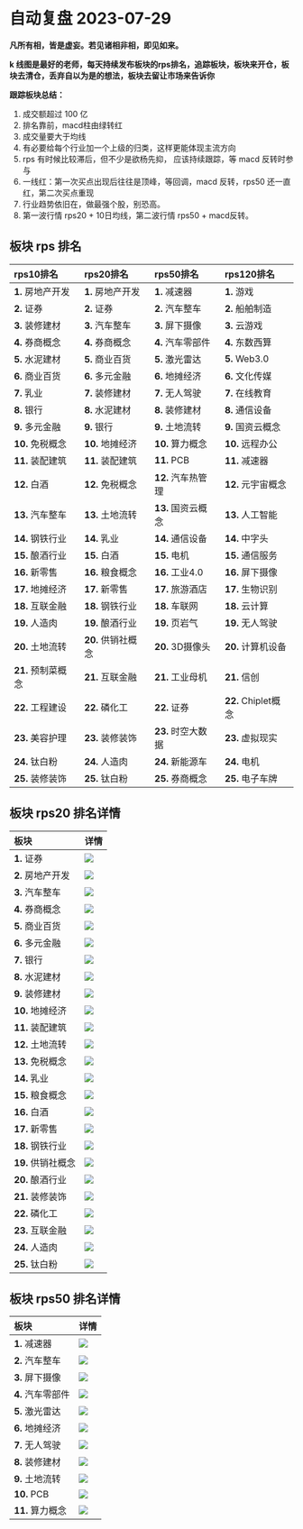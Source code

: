 # 自动复盘 2023-07-29

**凡所有相，皆是虚妄。若见诸相非相，即见如来。**

**k 线图是最好的老师，每天持续发布板块的rps排名，追踪板块，板块来开仓，板块去清仓，丢弃自以为是的想法，板块去留让市场来告诉你**
        
**跟踪板块总结：**
1. 成交额超过 100 亿
2. 排名靠前，macd柱由绿转红
3. 成交量要大于均线
4. 有必要给每个行业加一个上级的归类，这样更能体现主流方向
5. rps 有时候比较滞后，但不少是欲杨先抑， 应该持续跟踪，等 macd 反转时参与
6. 一线红：第一次买点出现后往往是顶峰，等回调，macd 反转，rps50 还一直红，第二次买点重现
7. 行业趋势依旧在，做最强个股，别恐高。
8. 第一波行情 rps20 + 10日均线，第二波行情 rps50 + macd反转。
        
## 板块 rps 排名
| rps10排名          | rps20排名          | rps50排名          | rps120排名          |
|:-------------------|:-------------------|:-------------------|:--------------------|
| **1.** 房地产开发  | **1.** 房地产开发  | **1.** 减速器      | **1.** 游戏         |
| **2.** 证券        | **2.** 证券        | **2.** 汽车整车    | **2.** 船舶制造     |
| **3.** 装修建材    | **3.** 汽车整车    | **3.** 屏下摄像    | **3.** 云游戏       |
| **4.** 券商概念    | **4.** 券商概念    | **4.** 汽车零部件  | **4.** 东数西算     |
| **5.** 水泥建材    | **5.** 商业百货    | **5.** 激光雷达    | **5.** Web3.0       |
| **6.** 商业百货    | **6.** 多元金融    | **6.** 地摊经济    | **6.** 文化传媒     |
| **7.** 乳业        | **7.** 装修建材    | **7.** 无人驾驶    | **7.** 在线教育     |
| **8.** 银行        | **8.** 水泥建材    | **8.** 装修建材    | **8.** 通信设备     |
| **9.** 多元金融    | **9.** 银行        | **9.** 土地流转    | **9.** 国资云概念   |
| **10.** 免税概念   | **10.** 地摊经济   | **10.** 算力概念   | **10.** 远程办公    |
| **11.** 装配建筑   | **11.** 装配建筑   | **11.** PCB        | **11.** 减速器      |
| **12.** 白酒       | **12.** 免税概念   | **12.** 汽车热管理 | **12.** 元宇宙概念  |
| **13.** 汽车整车   | **13.** 土地流转   | **13.** 国资云概念 | **13.** 人工智能    |
| **14.** 钢铁行业   | **14.** 乳业       | **14.** 通信设备   | **14.** 中字头      |
| **15.** 酿酒行业   | **15.** 白酒       | **15.** 电机       | **15.** 通信服务    |
| **16.** 新零售     | **16.** 粮食概念   | **16.** 工业4.0    | **16.** 屏下摄像    |
| **17.** 地摊经济   | **17.** 新零售     | **17.** 旅游酒店   | **17.** 生物识别    |
| **18.** 互联金融   | **18.** 钢铁行业   | **18.** 车联网     | **18.** 云计算      |
| **19.** 人造肉     | **19.** 酿酒行业   | **19.** 页岩气     | **19.** 无人驾驶    |
| **20.** 土地流转   | **20.** 供销社概念 | **20.** 3D摄像头   | **20.** 计算机设备  |
| **21.** 预制菜概念 | **21.** 互联金融   | **21.** 工业母机   | **21.** 信创        |
| **22.** 工程建设   | **22.** 磷化工     | **22.** 证券       | **22.** Chiplet概念 |
| **23.** 美容护理   | **23.** 装修装饰   | **23.** 时空大数据 | **23.** 虚拟现实    |
| **24.** 钛白粉     | **24.** 人造肉     | **24.** 新能源车   | **24.** 电机        |
| **25.** 装修装饰   | **25.** 钛白粉     | **25.** 券商概念   | **25.** 电子车牌    |
## 板块 rps20 排名详情
| 板块               | 详情                                                                                                |
|:-------------------|:----------------------------------------------------------------------------------------------------|
| **1.** 证券        | ![](https://sykent-blog-image.oss-cn-beijing.aliyuncs.com/quant/image/2023/7/1690617764168-tmp.jpg) |
| **2.** 房地产开发  | ![](https://sykent-blog-image.oss-cn-beijing.aliyuncs.com/quant/image/2023/7/1690617765520-tmp.jpg) |
| **3.** 汽车整车    | ![](https://sykent-blog-image.oss-cn-beijing.aliyuncs.com/quant/image/2023/7/1690617766553-tmp.jpg) |
| **4.** 券商概念    | ![](https://sykent-blog-image.oss-cn-beijing.aliyuncs.com/quant/image/2023/7/1690617767590-tmp.jpg) |
| **5.** 商业百货    | ![](https://sykent-blog-image.oss-cn-beijing.aliyuncs.com/quant/image/2023/7/1690617768519-tmp.jpg) |
| **6.** 多元金融    | ![](https://sykent-blog-image.oss-cn-beijing.aliyuncs.com/quant/image/2023/7/1690617769441-tmp.jpg) |
| **7.** 银行        | ![](https://sykent-blog-image.oss-cn-beijing.aliyuncs.com/quant/image/2023/7/1690617770387-tmp.jpg) |
| **8.** 水泥建材    | ![](https://sykent-blog-image.oss-cn-beijing.aliyuncs.com/quant/image/2023/7/1690617771310-tmp.jpg) |
| **9.** 装修建材    | ![](https://sykent-blog-image.oss-cn-beijing.aliyuncs.com/quant/image/2023/7/1690617772276-tmp.jpg) |
| **10.** 地摊经济   | ![](https://sykent-blog-image.oss-cn-beijing.aliyuncs.com/quant/image/2023/7/1690617773177-tmp.jpg) |
| **11.** 装配建筑   | ![](https://sykent-blog-image.oss-cn-beijing.aliyuncs.com/quant/image/2023/7/1690617774174-tmp.jpg) |
| **12.** 土地流转   | ![](https://sykent-blog-image.oss-cn-beijing.aliyuncs.com/quant/image/2023/7/1690617775128-tmp.jpg) |
| **13.** 免税概念   | ![](https://sykent-blog-image.oss-cn-beijing.aliyuncs.com/quant/image/2023/7/1690617776060-tmp.jpg) |
| **14.** 乳业       | ![](https://sykent-blog-image.oss-cn-beijing.aliyuncs.com/quant/image/2023/7/1690617777125-tmp.jpg) |
| **15.** 粮食概念   | ![](https://sykent-blog-image.oss-cn-beijing.aliyuncs.com/quant/image/2023/7/1690617778061-tmp.jpg) |
| **16.** 白酒       | ![](https://sykent-blog-image.oss-cn-beijing.aliyuncs.com/quant/image/2023/7/1690617779024-tmp.jpg) |
| **17.** 新零售     | ![](https://sykent-blog-image.oss-cn-beijing.aliyuncs.com/quant/image/2023/7/1690617779960-tmp.jpg) |
| **18.** 钢铁行业   | ![](https://sykent-blog-image.oss-cn-beijing.aliyuncs.com/quant/image/2023/7/1690617780894-tmp.jpg) |
| **19.** 供销社概念 | ![](https://sykent-blog-image.oss-cn-beijing.aliyuncs.com/quant/image/2023/7/1690617781725-tmp.jpg) |
| **20.** 酿酒行业   | ![](https://sykent-blog-image.oss-cn-beijing.aliyuncs.com/quant/image/2023/7/1690617782677-tmp.jpg) |
| **21.** 装修装饰   | ![](https://sykent-blog-image.oss-cn-beijing.aliyuncs.com/quant/image/2023/7/1690617783642-tmp.jpg) |
| **22.** 磷化工     | ![](https://sykent-blog-image.oss-cn-beijing.aliyuncs.com/quant/image/2023/7/1690617784593-tmp.jpg) |
| **23.** 互联金融   | ![](https://sykent-blog-image.oss-cn-beijing.aliyuncs.com/quant/image/2023/7/1690617785511-tmp.jpg) |
| **24.** 人造肉     | ![](https://sykent-blog-image.oss-cn-beijing.aliyuncs.com/quant/image/2023/7/1690617786575-tmp.jpg) |
| **25.** 钛白粉     | ![](https://sykent-blog-image.oss-cn-beijing.aliyuncs.com/quant/image/2023/7/1690617787544-tmp.jpg) |
## 板块 rps50 排名详情
| 板块              | 详情                                                                                                |
|:------------------|:----------------------------------------------------------------------------------------------------|
| **1.** 减速器     | ![](https://sykent-blog-image.oss-cn-beijing.aliyuncs.com/quant/image/2023/7/1690617788542-tmp.jpg) |
| **2.** 汽车整车   | ![](https://sykent-blog-image.oss-cn-beijing.aliyuncs.com/quant/image/2023/7/1690617789473-tmp.jpg) |
| **3.** 屏下摄像   | ![](https://sykent-blog-image.oss-cn-beijing.aliyuncs.com/quant/image/2023/7/1690617790410-tmp.jpg) |
| **4.** 汽车零部件 | ![](https://sykent-blog-image.oss-cn-beijing.aliyuncs.com/quant/image/2023/7/1690617791360-tmp.jpg) |
| **5.** 激光雷达   | ![](https://sykent-blog-image.oss-cn-beijing.aliyuncs.com/quant/image/2023/7/1690617792324-tmp.jpg) |
| **6.** 地摊经济   | ![](https://sykent-blog-image.oss-cn-beijing.aliyuncs.com/quant/image/2023/7/1690617793242-tmp.jpg) |
| **7.** 无人驾驶   | ![](https://sykent-blog-image.oss-cn-beijing.aliyuncs.com/quant/image/2023/7/1690617794275-tmp.jpg) |
| **8.** 装修建材   | ![](https://sykent-blog-image.oss-cn-beijing.aliyuncs.com/quant/image/2023/7/1690617795143-tmp.jpg) |
| **9.** 土地流转   | ![](https://sykent-blog-image.oss-cn-beijing.aliyuncs.com/quant/image/2023/7/1690617796075-tmp.jpg) |
| **10.** PCB       | ![](https://sykent-blog-image.oss-cn-beijing.aliyuncs.com/quant/image/2023/7/1690617797041-tmp.jpg) |
| **11.** 算力概念  | ![](https://sykent-blog-image.oss-cn-beijing.aliyuncs.com/quant/image/2023/7/1690617797678-tmp.jpg) |